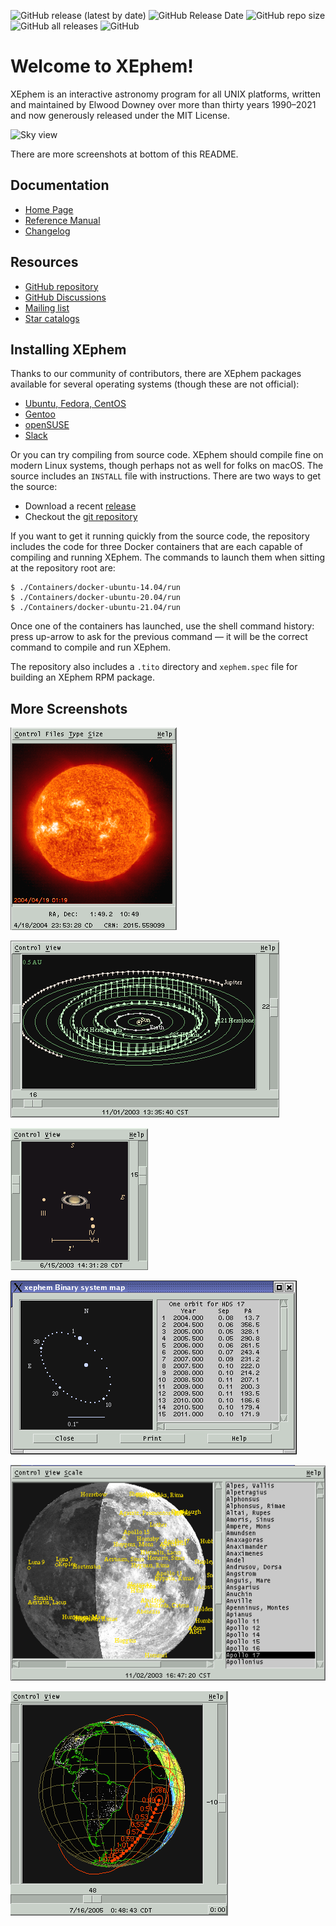 
![GitHub release (latest by date)](https://img.shields.io/github/v/release/XEphem/XEphem)
![GitHub Release Date](https://img.shields.io/github/release-date/XEphem/XEphem)
![GitHub repo size](https://img.shields.io/github/repo-size/XEphem/XEphem)
![GitHub all releases](https://img.shields.io/github/downloads/XEphem/XEphem/total)
![GitHub](https://img.shields.io/github/license/XEphem/XEphem)

# Welcome to XEphem!

XEphem is an interactive astronomy program for all UNIX platforms,
written and maintained by Elwood Downey over more than thirty years
1990–2021 and now generously released under the MIT License.

![Sky view](/GUI/xephem/help/png/sky-view.png?raw=true)

There are more screenshots at bottom of this README.

## Documentation

* [Home Page](https://xephem.github.io/XEphem/Site/xephem.html)
* [Reference Manual](https://xephem.github.io/XEphem/Site/help/xephem.html)
* [Changelog](https://xephem.github.io/XEphem/Site/changes.html)

## Resources

* [GitHub repository](https://github.com/XEphem/XEphem)
* [GitHub Discussions](https://github.com/XEphem/XEphem/discussions)
* [Mailing list](https://groups.io/g/xephem)
* [Star catalogs](https://github.com/XEphem/Catalogs)

## Installing XEphem

Thanks to our community of contributors, there are XEphem packages
available for several operating systems (though these are not official):

* [Ubuntu, Fedora, CentOS](https://build.opensuse.org/package/show/home:rjmathar/xephem)
* [Gentoo](https://packages.gentoo.org/packages/sci-astronomy/xephem)
* [openSUSE](https://build.opensuse.org/package/show/Application:Geo/xephem)
* [Slack](https://slackbuilds.org/repository/13.37/academic/xephem/)

Or you can try compiling from source code.  XEphem should compile fine
on modern Linux systems, though perhaps not as well for folks on macOS.
The source includes an `INSTALL` file with instructions.  There are two
ways to get the source:

* Download a recent [release](https://github.com/XEphem/XEphem/releases)
* Checkout the [git repository](https://github.com/XEphem/XEphem)

If you want to get it running quickly from the source code, the
repository includes the code for three Docker containers that are each
capable of compiling and running XEphem.  The commands to launch them
when sitting at the repository root are:

    $ ./Containers/docker-ubuntu-14.04/run
    $ ./Containers/docker-ubuntu-20.04/run
    $ ./Containers/docker-ubuntu-21.04/run

Once one of the containers has launched, use the shell command history:
press up-arrow to ask for the previous command — it will be the correct
command to compile and run XEphem.

The repository also includes a `.tito` directory and `xephem.spec` file
for building an XEphem RPM package.

## More Screenshots

![Sun view](/src/GUI/xephem/help/png/sun-view.png?raw=true)

![Solar system view](/src/GUI/xephem/help/png/solsys.png?raw=true)

![Saturn and its moons](/src/GUI/xephem/help/png/saturn.png?raw=true)

![Binary star view](/src/GUI/xephem/help/png/sky-binary.png?raw=true)

![Moon view](/src/GUI/xephem/help/png/moon.png?raw=true)

![Earth view](/src/GUI/xephem/help/png/earth.png?raw=true)
